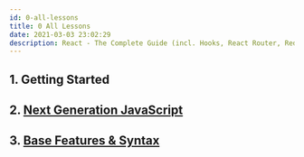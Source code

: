 ```yaml
---
id: 0-all-lessons
title: 0 All Lessons
date: 2021-03-03 23:02:29
description: React - The Complete Guide (incl. Hooks, React Router, Redux)
---
```


## 1. Getting Started

## 2. [Next Generation JavaScript](02-next-gen-javascript/next-gen-javascript-summary)

## 3. [Base Features & Syntax](03-base-feature-syntax/Lessons/3-0-lesson)
